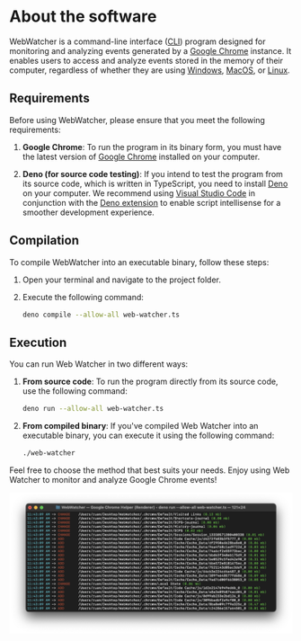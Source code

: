 # About the software

WebWatcher is a command-line interface ([CLI](https://en.wikipedia.org/wiki/Command-line_interface)) program designed for monitoring and analyzing events generated by a [Google Chrome](https://en.wikipedia.org/wiki/Google_Chrome) instance. It enables users to access and analyze events stored in the memory of their computer, regardless of whether they are using [Windows](https://en.wikipedia.org/wiki/Microsoft_Windows), [MacOS](https://en.wikipedia.org/wiki/MacOS), or [Linux](https://en.wikipedia.org/wiki/Linux).

## Requirements

Before using WebWatcher, please ensure that you meet the following requirements:

1. **Google Chrome**: To run the program in its binary form, you must have the latest version of [Google Chrome](https://en.wikipedia.org/wiki/Google_Chrome) installed on your computer.

2. **Deno (for source code testing)**: If you intend to test the program from its source code, which is written in TypeScript, you need to install [Deno](https://deno.com) on your computer. We recommend using [Visual Studio Code](https://code.visualstudio.com) in conjunction with the [Deno extension](https://marketplace.visualstudio.com/items?itemName=denoland.vscode-deno) to enable script intellisense for a smoother development experience.

## Compilation

To compile WebWatcher into an executable binary, follow these steps:

1. Open your terminal and navigate to the project folder.

2. Execute the following command:

   ```sh
   deno compile --allow-all web-watcher.ts
   ```

## Execution

You can run Web Watcher in two different ways:

1. **From source code**: To run the program directly from its source code, use the following command:

   ```sh
   deno run --allow-all web-watcher.ts
   ```

2. **From compiled binary**: If you've compiled Web Watcher into an executable binary, you can execute it using the following command:

   ```sh
   ./web-watcher
   ```

Feel free to choose the method that best suits your needs. Enjoy using Web Watcher to monitor and analyze Google Chrome events!

<p align="center">
   <img src="./images/terminal-demo.png" alt="Demonstration of the program running in a terminal">
</p>
